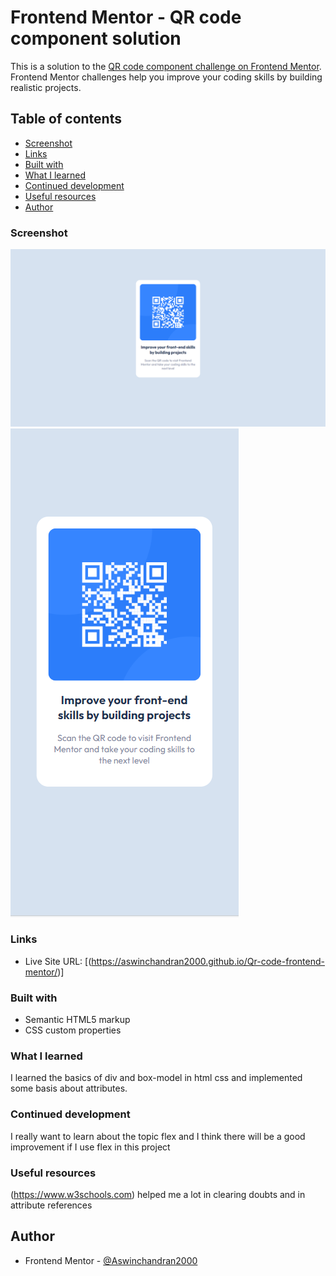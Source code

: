 # Frontend Mentor - QR code component solution

This is a solution to the [QR code component challenge on Frontend Mentor](https://www.frontendmentor.io/challenges/qr-code-component-iux_sIO_H). Frontend Mentor challenges help you improve your coding skills by building realistic projects. 

## Table of contents

  - [Screenshot](#screenshot)
  - [Links](#links)
  - [Built with](#built-with)
  - [What I learned](#what-i-learned)
  - [Continued development](#continued-development)
  - [Useful resources](#useful-resources)
  - [Author](#author)


### Screenshot

![](./screenshots/desktopScreenshot%20.png)
![](./screenshots/mobilescreenshot.PNG)


### Links

- Live Site URL: [(https://aswinchandran2000.github.io/Qr-code-frontend-mentor/)]


### Built with

- Semantic HTML5 markup
- CSS custom properties


### What I learned

I learned the basics of div and box-model in html css and implemented some basis about attributes.


### Continued development

I really want to learn about the topic flex and I think there will be a good improvement if I use flex in this project


### Useful resources

(https://www.w3schools.com) helped me a lot in clearing doubts and in attribute references

## Author

- Frontend Mentor - [@Aswinchandran2000](https://www.frontendmentor.io/profile/Aswinchandran2000)


